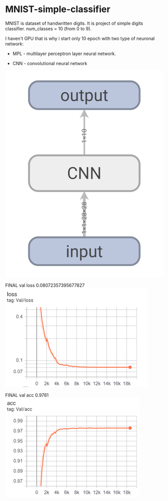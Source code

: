 # MNIST-simple-classifier

MNIST is dataset of handwritten digits.
It is project of simple digits classifier. 
num_classes = 10 (from 0 to 9).

I haven't GPU that is why i start only 10 epoch with two type of neuronal network:
* MPL - multilayer perceptron layer neural network.


* CNN - convolutional neural network

![CNN model](https://github.com/JuliaRS/MNIST-simple-classifier/blob/mnist/CNN.png)



FINAL val loss 0.08072357395677827
![Loss line](https://github.com/JuliaRS/MNIST-simple-classifier/blob/mnist/loss_CNN.png)

FINAL val acc 0.9761
![Accuracy line](https://github.com/JuliaRS/MNIST-simple-classifier/blob/mnist/acc_CNN.png)
